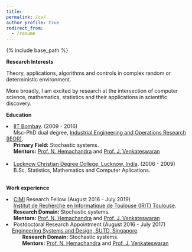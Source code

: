 ```yaml
---
title: 
permalink: /cv/
author_profile: true
redirect_from:
  - /resume
---
```



{% include base_path %}

  
<b>Research Interests</b>

Theory, applications, algorithms and controls in complex random or deterministic environment. 

More broadly, I am excited by research at the intersection of computer science, mathematics, statistics and their applications in scientific discovery. 

<b>Education</b>
<li><a href="http://www.iitb.ac.in/">IIT Bombay</a>. (2009 - 2016) <br>
&nbsp;&nbsp;&nbsp;&nbsp; Msc-PhD dual degree, <a href="http://www.ieor.iitb.ac.in/">Industrial Engineering and Operations Research (IEOR)</a>. <br>
&nbsp;&nbsp;&nbsp;&nbsp; <b>Primary Field:</b> Stochastic systems. <br>
&nbsp;&nbsp;&nbsp;&nbsp; <b>Mentors:</b> <a href="http://www.ieor.iitb.ac.in/~nh">Prof. N. Hemachandra</a> and <a href="http://www.ieor.iitb.ac.in/~jayendran">Prof. J. Venkateswaran</a>

<br>
<br>

<li><a href="http://www.iitd.ernet.in">Lucknow Christian Degree College, Lucknow,
India</a>. (2006 - 2009) <br>
&nbsp;&nbsp;&nbsp;&nbsp; B.Sc, Statistics, Mathematics and Computer Aplications.

<br>
<br>

<b>Work experience</b>
<br>

<li><a href="http://www.cimi.univ-toulouse.fr/en/post-doctoral-fellowships" target="_blank">CIMI</a> Research Fellow (August 2016 - July 2019) <br>
&nbsp;&nbsp;&nbsp;&nbsp; <a href="https://www.irit.fr/?lang=en"> Institut de Recherche en Informatique de Toulouse (IRIT) Toulouse</a>.<br> 
&nbsp;&nbsp;&nbsp;&nbsp; <b>Research Domain:</b> Stochastic systems. <br>
&nbsp;&nbsp;&nbsp;&nbsp; <b>Mentors:</b> <a href="http://www.ieor.iitb.ac.in/~nh">Prof. N. Hemachandra</a> and <a href="http://www.ieor.iitb.ac.in/~jayendran">Prof. J. Venkateswaran</a>


<li>Postdoctoral Research Appointment (August 2016 -
July 2017) <br>
&nbsp;&nbsp;&nbsp;&nbsp;<a href="http://esd.sutd.edu.sg/">Engineering Systems and Design, SUTD, Singapore</a>. 
<ul>
&nbsp;&nbsp;&nbsp;&nbsp; <b>Research Domain:</b> Stochastic systems. <br>
&nbsp;&nbsp;&nbsp;&nbsp; <b>Mentors:</b> <a href="http://www.ieor.iitb.ac.in/~nh">Prof. N. Hemachandra</a> and <a href="http://www.ieor.iitb.ac.in/~jayendran">Prof. J. Venkateswaran</a> <br>
  
